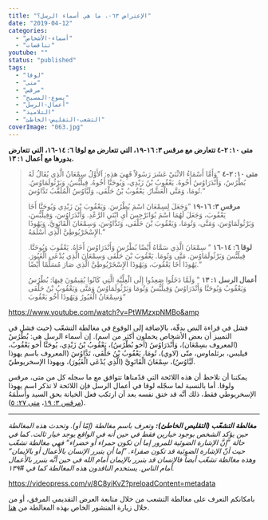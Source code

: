 ```yaml
---
title: "الإعتراض ٠٦٣، ما هي أسماء الرسل؟"
date: "2019-04-12"
categories: 
  - "أسماء-الأشخاص"
  - "تناقضات"
youtube: ""
status: "published"
tags: 
  - "لوقا"
  - "متى"
  - "مرقس"
  - "يسوع-المسيح"
  - "أعمال-الرسل"
  - "التلاميذ"
  - "التشعب-التقليص-الخاطئ"
coverImage: "063.jpg"
---
```


**متى ١٠: ٢-٤ تتعارض مع مرقس ٣: ١٦-١٩، التي تتعارض مع لوقا ٦: ١٤-١٦، التي تتعارض بدورها مع أعمال ١: ١٣.**

> **متى ١٠: ٢-٤** ”وَأَمَّا أَسْمَاءُ الاثْنَيْ عَشَرَ رَسُولاً فَهِيَ هذِهِ: اَلأَوَّلُ سِمْعَانُ الَّذِي يُقَالُ لَهُ بُطْرُسُ، وَأَنْدَرَاوُسُ أَخُوهُ. يَعْقُوبُ بْنُ زَبْدِي، وَيُوحَنَّا أَخُوهُ. فِيلُبُّسُ، وَبَرْثُولَمَاوُسُ. تُومَا، وَمَتَّى الْعَشَّارُ. يَعْقُوبُ بْنُ حَلْفَى، وَلَبَّاوُسُ الْمُلَقَّبُ تَدَّاوُسَ.“
> 
> **مرقس ٣: ١٦-١٩** ”وَجَعَلَ لِسِمْعَانَ اسْمَ بُطْرُسَ. وَيَعْقُوبَ بْنَ زَبْدِي وَيُوحَنَّا أَخَا يَعْقُوبَ، وَجَعَلَ لَهُمَا اسْمَ بُوَانَرْجِسَ أَيِ ابْنَيِ الرَّعْدِ. وَأَنْدَرَاوُسَ، وَفِيلُبُّسَ، وَبَرْثُولَمَاوُسَ، وَمَتَّى، وَتُومَا، وَيَعْقُوبَ بْنَ حَلْفَى، وَتَدَّاوُسَ، وَسِمْعَانَ الْقَانَوِيَّ، وَيَهُوذَا الإِسْخَرْيُوطِيَّ الَّذِي أَسْلَمَهُ.“
> 
> **لوقا ٦: ١٤-١٦** ” سِمْعَانَ الَّذِي سَمَّاهُ أَيْضًا بُطْرُسَ وَأَنْدَرَاوُسَ أَخَاهُ. يَعْقُوبَ وَيُوحَنَّا. فِيلُبُّسَ وَبَرْثُولَمَاوُسَ. مَتَّى وَتُومَا. يَعْقُوبَ بْنَ حَلْفَى وَسِمْعَانَ الَّذِي يُدْعَى الْغَيُورَ. يَهُوذَا أَخَا يَعْقُوبَ، وَيَهُوذَا الإِسْخَرْيُوطِيَّ الَّذِي صَارَ مُسَلِّمًا أَيْضًا.“
> 
> **أعمال الرسل ١: ١٣** ” وَلَمَّا دَخَلُوا صَعِدُوا إِلَى الْعِلِّيَّةِ الَّتِي كَانُوا يُقِيمُونَ فِيهَا: بُطْرُسُ وَيَعْقُوبُ وَيُوحَنَّا وَأَنْدَرَاوُسُ وَفِيلُبُّسُ وَتُومَا وَبَرْثُولَمَاوُسُ وَمَتَّى وَيَعْقُوبُ بْنُ حَلْفَى وَسِمْعَانُ الْغَيُورُ وَيَهُوذَا أَخُو يَعْقُوبَ“

https://www.youtube.com/watch?v=PtWMzxpNMBo&amp

فشل في قراءة النص بدقّة، بالإضافة إلى الوقوع في مغالطة التشعّب (حيث فشل في التمييز أن بعض الأشخاص يحملون أكثر من اسم). إن أسماء الرسل هي: بُطْرُسُ (المعروف بسِمْعَان)، وَأَنْدَرَاوُسُ (أخو بُطْرُسُ)، يَعْقُوبُ بْنُ زَبْدِي، يُوحَنَّا أخو يَعْقُوبُ، فيلبس، برثلماوس، متّى (لاوي)، تُومَا، يَعْقُوبُ بْنُ حَلْفَى، تَدَّاوُسَ (المعروف باسم يهوذا لَبَّاوُسُ)، سِمْعَانَ الْقَانَوِيَّ (الَّذِي يُدْعَى الْغَيُورَ)، ويهوذا الإسخريوطيّ.

يمكننا أن نلاحظ أن هذه اللائحة التي قدّمناها تتوافق مع ما سجله كل من متى، مرقس ولوقا. أما بالنسبة لما سجّله لوقا في أعمال الرسل فإن اللائحة لا تذكر اسم يهوذا الإسخريوطي فقط، ذلك أنَّه قد خنق نفسه بعد أن ارتكب فعل الخيانة بحق السيد وأسلَمَهُ ([مرقس ٣: ١٩](https://biblia.com/bible/ar-vandyke/Mk3.19)، [متى ٢٧: ٥](https://biblia.com/bible/ar-vandyke/Mt27.5)).

* * *

_**مغالطة التشعّب (التقليص الخاطئ):** وتعرف باسم مغالطة (إمّا أو). وتحدث هذه المغالطة حين يؤكد الشخص بوجود خيارين فقط في حين أنه في الواقع يوجد خيار ثالث. كما في حالة ”إنَّ الإشارة الضوئية للمرور إما أن تكون حمراء أو خضراء“ فهي مغالطة تشعّب حيث أنّ الإشارة الضوئية قد تكون صفراء. ”إما أن يتبرر الإنسان بالأعمال أو بالإيمان“ وهذه مغالطة تشعّب أيضاً فالإنسان قد يتبرر بالإيمان أمام الله في حين أنَّه يتبرر بالأعمال أمام الناس. يستخدم الناقدون هذه المغالطة كما في #١٣٩._

https://videopress.com/v/8C8yiKvZ?preloadContent=metadata

بامكانكم التعرف على مغالطة التشعب من خلال متابعة العرض التقديمي المرفق، أو من خلال زيارة المنشور الخاص بهذه المغالطة من [هنا](https://reasonofhope.com/2019/07/25/bifurcation/).
